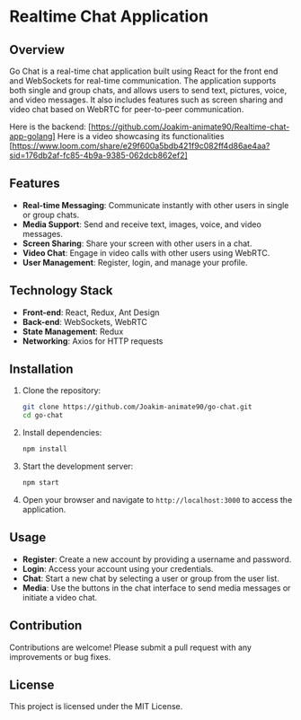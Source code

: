 # Realtime Chat Application

## Overview

Go Chat is a real-time chat application built using React for the front end and WebSockets for real-time communication. The application supports both single and group chats, and allows users to send text, pictures, voice, and video messages. It also includes features such as screen sharing and video chat based on WebRTC for peer-to-peer communication.

Here is the backend: [https://github.com/Joakim-animate90/Realtime-chat-app-golang]
Here is a video showcasing its functionalities [https://www.loom.com/share/e29f600a5bdb421f9c082ff4d86ae4aa?sid=176db2af-fc85-4b9a-9385-062dcb862ef2]

## Features

- **Real-time Messaging**: Communicate instantly with other users in single or group chats.
- **Media Support**: Send and receive text, images, voice, and video messages.
- **Screen Sharing**: Share your screen with other users in a chat.
- **Video Chat**: Engage in video calls with other users using WebRTC.
- **User Management**: Register, login, and manage your profile.

## Technology Stack

- **Front-end**: React, Redux, Ant Design
- **Back-end**: WebSockets, WebRTC
- **State Management**: Redux
- **Networking**: Axios for HTTP requests

## Installation

1. Clone the repository:
   ```bash
   git clone https://github.com/Joakim-animate90/go-chat.git
   cd go-chat
   ```

2. Install dependencies:
   ```bash
   npm install
   ```

3. Start the development server:
   ```bash
   npm start
   ```

4. Open your browser and navigate to `http://localhost:3000` to access the application.


## Usage

- **Register**: Create a new account by providing a username and password.
- **Login**: Access your account using your credentials.
- **Chat**: Start a new chat by selecting a user or group from the user list.
- **Media**: Use the buttons in the chat interface to send media messages or initiate a video chat.

## Contribution

Contributions are welcome! Please submit a pull request with any improvements or bug fixes.

## License

This project is licensed under the MIT License.
